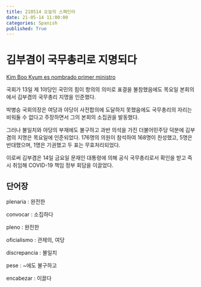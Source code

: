 ```yaml
---
title: 210514 오늘의 스페인어
date: 21-05-14 11:00:00
categories: Spanish
published: True
---
```


# 김부겸이 국무총리로 지명되다

[Kim Boo Kyum es nombrado primer ministro](http://world.kbs.co.kr/service/news_view.htm?lang=s&Seq_Code=75792)

국회가 13일 제 1야당인 국민의 힘이 항의의 의미로 표결을 불참했음에도 목요일 본회의에서 김부겸의 국무총리 지명을 인준했다.

박병승 국회의장은 여당과 야당이 사전합의에 도달하지 못했음에도 국무총리의 자리는 비워둘 수 없다고 주장하면서 그의 본회의 소집권을 발동했다.

그러나 불일치와 야당의 부재에도 불구하고 과반 의석을 가진 더불어민주당 덕분에 김부겸의 지명은 목요일에 인준되었다. 176명의 의원이 참석하여 168명이 찬성했고, 5명은 반대했으며, 1명은 기권했고 두 표는 무효처리되었다.

이로써 김부겸은 14일 금요일 문재인 대통령에 의해 공식 국무총리로서 확인을 받고 즉시 취임해 COVID-19 책임 정부 회담을 이끌었다.

## 단어장

plenaria : 완전한

convocar : 소집하다

pleno : 완전한

oficialismo : 관제의, 여당

discrepancia : 불일치

pese : ~에도 불구하고

encabezar : 이끌다
